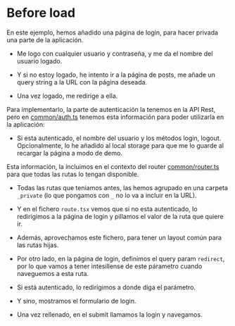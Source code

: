 # Before load

En este ejemplo, hemos añadido una página de login, para hacer privada una parte de la aplicación.

- Me logo con cualquier usuario y contraseña, y me da el nombre del usuario logado.

- Y si no estoy logado, he intento ir a la página de posts, me añade un query string a la URL con la página deseada.

- Una vez logado, me redirige a ella.

Para implementarlo, la parte de autenticación la tenemos en la API Rest, pero en [common/auth.ts](./frontend/src/common/auth.ts) tenemos esta información para poder utilizarla en la aplicación:

- Si esta autenticado, el nombre del usuario y los métodos login, logout. Opcionalmente, lo he añadido al local storage para que me lo guarde al recargar la página a modo de demo.

Esta información, la incluimos en el contexto del router [common/router.ts](./frontend/src/common/router.ts) para que todas las rutas lo tengan disponible.

- Todas las rutas que teniamos antes, las hemos agrupado en una carpeta `_private` (lo que pongamos con `_` no lo va a incluir en la URL).
- Y en el fichero `route.tsx` vemos que si no esta autenticado, lo redirigimos a la página de login y pillamos el valor de la ruta que quiere ir.
- Además, aprovechamos este fichero, para tener un layout común para las rutas hijas.

- Por otro lado, en la página de login, definimos el query param `redirect`, por lo que vamos a tener intesillense de este párametro cuando naveguemos a esta ruta.
- Si está autenticado, lo redirigimos a donde diga el parámetro.
- Y sino, mostramos el formulario de login.
- Una vez rellenado, en el submit llamamos la login y navegamos.
